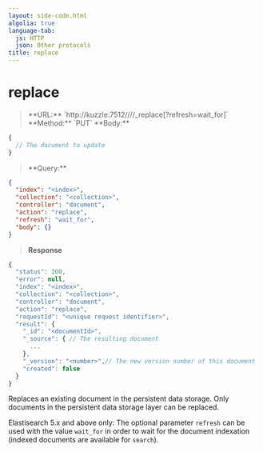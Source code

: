 ```yaml
---
layout: side-code.html
algolia: true
language-tab:
  js: HTTP
  json: Other protocols
title: replace
---
```


# replace


<blockquote class="js">
<p>
**URL:** `http://kuzzle:7512/<index>/<collection>/<documentId>/_replace[?refresh=wait_for]`  
**Method:** `PUT`  
**Body:**
</p>
</blockquote>


```js
{
  // The document to update
}
```


<blockquote class="json">
<p>
**Query:**
</p>
</blockquote>


```json
{
  "index": "<index>",
  "collection": "<collection>",
  "controller": "document",
  "action": "replace",
  "refresh": "wait_for",
  "body": {}
}
```

>**Response**

```javascript
{
  "status": 200,
  "error": null,
  "index": "<index>",
  "collection": "<collection>",
  "controller": "document",
  "action": "replace",
  "requestId": "<unique request identifier>",
  "result": {
    "_id": "<documentId>",
    "_source": { // The resulting document
      ...
    },
    "_version": "<number>",// The new version number of this document
    "created": false
  }
}
```

Replaces an existing document in the persistent data storage.
Only documents in the persistent data storage layer can be replaced.

Elastisearch 5.x and above only: The optional parameter `refresh` can be used
with the value `wait_for` in order to wait for the document indexation (indexed documents are available for `search`).
